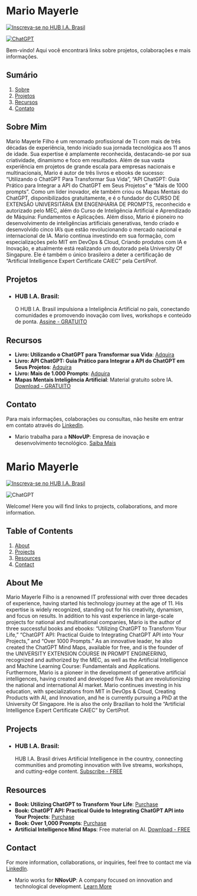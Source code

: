 
<!--
Title: Mario Mayerle - Professional IT Portfolio
Description: Discover the professional portfolio of Mario Mayerle Filho, a renowned IT expert with over three decades of experience. Explore his projects, collaborations, and publications.
Keywords: Mario Mayerle, IT professional, artificial intelligence, generative AI, ChatGPT, data engineering, SaaS, open source projects
Author: Mario Mayerle Filho
-->
# Mario Mayerle

[![Inscreva-se no HUB I.A. Brasil](https://img.shields.io/badge/Inscreva--se%20no%20HUB%20I.A.%20Brasil-FF6719?style=for-the-badge&logo=substack&logoColor=white)](https://www.hubiabrasil.com.br/)


[![ChatGPT](https://img.shields.io/badge/chatGPT-74aa9c?style=for-the-badge&logo=openai&logoColor=white)](https://chatgpt.com/g/g-67dfd7d036ec819190467eb0cf12163a-mario-mayerle-personal-mcp)

Bem-vindo! Aqui você encontrará links sobre projetos, colaborações e mais informações.

## Sumário
1. [Sobre](#sobre-mim)
2. [Projetos](#projetos)
3. [Recursos](#recursos)
4. [Contato](#contato)

## Sobre Mim

Mario Mayerle Filho é um renomado profissional de TI com mais de três décadas de experiência, tendo iniciado sua jornada tecnológica aos 11 anos de idade. Sua expertise é amplamente reconhecida, destacando-se por sua criatividade, dinamismo e foco em resultados. Além de sua vasta experiência em projetos de grande escala para empresas nacionais e multinacionais, Mario é autor de três livros e ebooks de sucesso: “Utilizando o ChatGPT Para Transformar Sua Vida”, “API ChatGPT: Guia Prático para Integrar a API do ChatGPT em Seus Projetos” e “Mais de 1000 prompts”. Como um líder inovador, ele também criou os Mapas Mentais do ChatGPT, disponibilizados gratuitamente, e é o fundador do CURSO DE EXTENSÃO UNIVERSITÁRIA EM ENGENHARIA DE PROMPTS, reconhecido e autorizado pelo MEC, além do Curso de Inteligência Artificial e Aprendizado de Máquina: Fundamentos e Aplicações. Além disso, Mario é pioneiro no desenvolvimento de inteligências artificiais generativas, tendo criado e desenvolvido cinco IA’s que estão revolucionando o mercado nacional e internacional de IA. Mario continua investindo em sua formação, com especializações pelo MIT em DevOps & Cloud, Criando produtos com IA e Inovação, e atualmente está realizando um doutorado pela University Of Singapure. Ele é também o único brasileiro a deter a certificação de “Artificial Intelligence Expert Certificate CAIEC” pela CertiProf. 

## Projetos

- ### HUB I.A. Brasil: 
  O HUB I.A. Brasil impulsiona a Inteligência Artificial no país, conectando comunidades e promovendo inovação com lives, workshops e conteúdo de ponta. 
  [Assine - GRATUITO](https://hubiabrasil.com.br/)

## Recursos

- **Livro: Utilizando o ChatGPT para Transformar sua Vida**: [Adquira](https://clubedeautores.com.br/livro/utilizando-o-chatgpt-para-mudar-sua-vida)
- **Livro: API ChatGPT: Guia Prático para Integrar a API do ChatGPT em Seus Projetos**: [Adquira](https://chk.eduzz.com/2270529)
- **Livro: Mais de 1.000 Prompts**: [Adquira](https://chk.eduzz.com/2270564)    
- **Mapas Mentais Inteligência Artificial**: Material gratuito sobre IA. [Download - GRATUITO](https://hubiabrasil.com.br/)

## Contato

Para mais informações, colaborações ou consultas, não hesite em entrar em contato através do [LinkedIn](https://www.linkedin.com/in/mariomayerlefilho).
- Mario trabalha para a **NNovUP**: Empresa de inovação e desenvolvimento tecnológico. [Saiba Mais](https://nnovup.com.br)



# Mario Mayerle

[![Inscreva-se no HUB I.A. Brasil](https://img.shields.io/badge/Inscreva--se%20no%20HUB%20I.A.%20Brasil-FF6719?style=for-the-badge&logo=substack&logoColor=white)](https://www.hubiabrasil.com.br/)


![ChatGPT](https://img.shields.io/badge/chatGPT-74aa9c?style=for-the-badge&logo=openai&logoColor=white)

Welcome! Here you will find links to projects, collaborations, and more information.

## Table of Contents
1. [About](#about-me)
2. [Projects](#projects)
3. [Resources](#resources)
4. [Contact](#contact)

## About Me

Mario Mayerle Filho is a renowned IT professional with over three decades of experience, having started his technology journey at the age of 11. His expertise is widely recognized, standing out for his creativity, dynamism, and focus on results. In addition to his vast experience in large-scale projects for national and multinational companies, Mario is the author of three successful books and ebooks: “Utilizing ChatGPT to Transform Your Life,” “ChatGPT API: Practical Guide to Integrating ChatGPT API into Your Projects,” and “Over 1000 Prompts.” As an innovative leader, he also created the ChatGPT Mind Maps, available for free, and is the founder of the UNIVERSITY EXTENSION COURSE IN PROMPT ENGINEERING, recognized and authorized by the MEC, as well as the Artificial Intelligence and Machine Learning Course: Fundamentals and Applications. Furthermore, Mario is a pioneer in the development of generative artificial intelligences, having created and developed five AIs that are revolutionizing the national and international AI market. Mario continues investing in his education, with specializations from MIT in DevOps & Cloud, Creating Products with AI, and Innovation, and he is currently pursuing a PhD at the University Of Singapore. He is also the only Brazilian to hold the “Artificial Intelligence Expert Certificate CAIEC” by CertiProf.

## Projects

- ### HUB I.A. Brasil: 
  HUB I.A. Brasil drives Artificial Intelligence in the country, connecting communities and promoting innovation with live streams, workshops, and cutting-edge content. 
  [Subscribe - FREE](https://hubiabrasil.com.br/)


## Resources

- **Book: Utilizing ChatGPT to Transform Your Life**: [Purchase](https://clubedeautores.com.br/livro/utilizando-o-chatgpt-para-mudar-sua-vida)
- **Book: ChatGPT API: Practical Guide to Integrating ChatGPT API into Your Projects**: [Purchase](https://chk.eduzz.com/2270529)
- **Book: Over 1,000 Prompts**: [Purchase](https://chk.eduzz.com/2270564)    
- **Artificial Intelligence Mind Maps**: Free material on AI. [Download - FREE](https://hubiabrasil.com.br/)

## Contact

For more information, collaborations, or inquiries, feel free to contact me via [LinkedIn](https://www.linkedin.com/in/mariomayerlefilho).
- Mario works for **NNovUP**: A company focused on innovation and technological development. [Learn More](https://nnovup.com.br)
